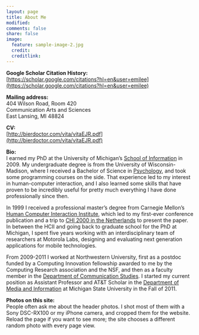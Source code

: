 ```yaml
---
layout: page
title: About Me
modified: 
comments: false
share: false
image:
  feature: sample-image-2.jpg
  credit: 
  creditlink: 
---
```


**Google Scholar Citation History:**  
[https://scholar.google.com/citations?hl=en&user=emilee](https://scholar.google.com/citations?hl=en&user=emilee)

**Mailing address:**  
404 Wilson Road, Room 420  
Communication Arts and Sciences  
East Lansing, MI  48824

<!-- **Click for a high resolution photo:**  -->
<!-- <figure> -->
<!-- 	<a href="{{ site.url }}/images/emilee_rader.jpg"><img src="{{ site.url }}/images/emilee_rader_thumbnail.jpg"></a> -->
<!-- </figure> -->

**CV:**  
[http://bierdoctor.com/vita/vitaEJR.pdf](http://bierdoctor.com/vita/vitaEJR.pdf)

**Bio:**  
I earned my PhD at the University of Michigan’s [School of Information](https://www.si.umich.edu) in 2009. My undergraduate degree is from the University of Wisconsin-Madison, where I received a Bachelor of Science in [Psychology](http://psych.wisc.edu), and took some programming courses on the side. That experience led to my interest in human-computer interaction, and I also learned some skills that have proven to be incredibly useful for pretty much everything I have done professionally since then.

In 1999 I received a professional master’s degree from Carnegie Mellon’s [Human Computer Interaction Institute](https://www.hcii.cmu.edu), which led to my first-ever conference publication and a trip to [CHI 2000 in the Netherlands](http://www.sigchi.org/chi2000/) to present the paper. In between the HCII and going back to graduate school for the PhD at Michigan, I spent five years working with an interdisciplinary team of researchers at Motorola Labs, designing and evaluating next generation applications for mobile technologies.

From 2009-2011 I worked at Northwestern University, first as a postdoc funded by a Computing Innovation fellowship awarded to me by the Computing Research association and the NSF, and then as a faculty member in the [Department of Communication Studies](http://www.communication.northwestern.edu/departments/communicationstudies). I started my current position as Assistant Professor and AT&T Scholar in the [Department of Media and Information](http://tism.msu.edu) at Michigan State University in the Fall of 2011.

**Photos on this site:**  
People often ask me about the header photos. I shot most of them with a Sony DSC-RX100 or my iPhone camera, and cropped them for the website. Reload the page if you want to see more; the site chooses a different random photo with every page view.